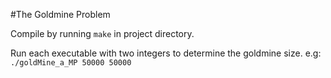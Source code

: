 #The Goldmine Problem

Compile by running `make` in project directory.

Run each executable with two integers to determine the goldmine size.
e.g: `./goldMine_a_MP 50000 50000`

